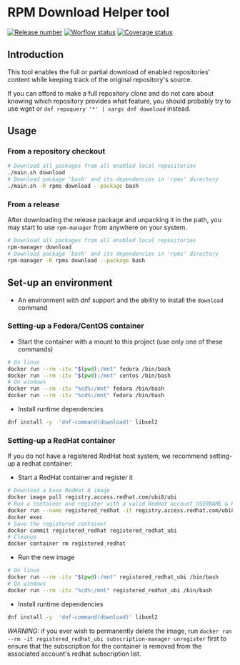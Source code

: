 # RPM Download Helper tool

[![Release number](https://shields.io/github/v/release/Ayowel/rpm-manager)](https://github.com/Ayowel/rpm-manager/releases/latest) [![Worflow status](https://shields.io/github/workflow/status/Ayowel/rpm-manager/Main)](https://github.com/Ayowel/rpm-manager/actions) [![Coverage status](https://shields.io/codecov/c/github/Ayowel/rpm-manager)](https://codecov.io/github/Ayowel/rpm-manager/)

## Introduction

This tool enables the full or partial download of enabled repositories' content while keeping track of the original repository's source.

If you can afford to make a full repository clone and do not care about knowing which repository provides what feature, you should probably try to use wget or `dnf repoquery '*' | xargs dnf download` instead.

## Usage

### From a repository checkout

```bash
# Download all packages from all enabled local repositories
./main.sh download
# Download package 'bash' and its dependencies in 'rpms' directory
./main.sh -R rpms download --package bash
```

### From a release

After downloading the release package and unpacking it in the path, you may start to use `rpm-manager` from anywhere on your system.

```bash
# Download all packages from all enabled local repositories
rpm-manager download
# Download package 'bash' and its dependencies in 'rpms' directory
rpm-manager -R rpms download --package bash
```

## Set-up an environment

* An environment with dnf support and the ability to install the `download` command

### Setting-up a Fedora/CentOS container

* Start the container with a mount to this project (use only one of these commands)

```bash
# On linux
docker run --rm -itv "$(pwd):/mnt" fedora /bin/bash
docker run --rm -itv "$(pwd):/mnt" centos /bin/bash
# On windows
docker run --rm -itv "%cd%:/mnt" fedora /bin/bash
docker run --rm -itv "%cd%:/mnt" fedora /bin/bash
```

* Install runtime dependencies

```bash
dnf install -y  'dnf-command(download)' libxml2
```

### Setting-up a RedHat container

If you do not have a registered RedHat host system, we recommend setting-up a redhat container:

* Start a RedHat container and register it

```bash
# Download a base RedHat 8 image
docker image pull registry.access.redhat.com/ubi8/ubi
# Run a container and register with a valid RedHat account USERNAME & PASSWORD
docker run --name registered_redhat -it registry.access.redhat.com/ubi8/ubi subscription-manager register --auto-attach --username USERNAME
docker exec
# Save the registered container
docker commit registered_redhat registered_redhat_ubi
# Cleanup
docker container rm registered_redhat
```

* Run the new image

```bash
# On linux
docker run --rm -itv "$(pwd):/mnt" registered_redhat_ubi /bin/bash
# On windows
docker run --rm -itv "%cd%:/mnt" registered_redhat_ubi /bin/bash
```

* Install runtime dependencies

```bash
dnf install -y  'dnf-command(download)' libxml2
```

*WARNING:* if you ever wish to permanently delete the image, run `docker run --rm -it registered_redhat_ubi subscription-manager unregister` first to ensure that the subscription for the container is removed from the associated account's redhat subscription list.
